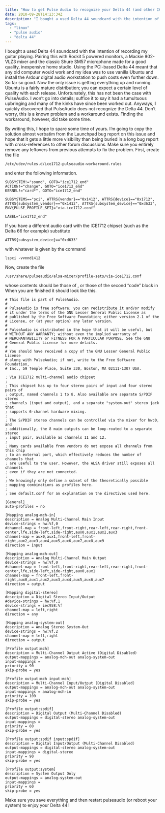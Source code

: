```yaml
---
title: "How to get Pulse Audio to recognize your Delta 44 (and other ICE1712 cards)" 
date: 2010-09-28T14:23:34Z
description: "I bought a used Delta 44 soundcard with the intention of recording my guitar playing. Pairing this with Rockit 5 powered monitors, a Mackie 802-VLZ3 mixer and the classic Shure SM57 microphone made for a good quality, inexpensive home studio. Using the PCI-based Delta 44 meant that any old computer would work and my idea was to use vanilla Ubuntu and install the Ardour digital audio workstation to push costs even further down. So far so good. Now the only issue is getting everything up and running. Ubuntu is a fairly mature distribution; you can expect a certain level of quality with each release. Unfortunately, this has not been the case with PulseAudio. I won’t go into details; suffice it to say it had a tumultuous upbringing and many of the kinks have since been worked out. Anyways, I quickly discovered that PulseAudio does not recognize the Delta 44. Don’t worry, this is a known problem and a workaround exists. Finding the workaround, however, did take some time."
tags:
  - "linux"
  - "pulse audio"
  - "delta 44"
---
```


I bought a used Delta 44 soundcard with the intention of recording my guitar playing. Pairing this with Rockit 5 powered monitors, a Mackie 802-VLZ3 mixer and the classic Shure SM57 microphone made for a good quality, inexpensive home studio. Using the PCI-based Delta 44 meant that any old computer would work and my idea was to use vanilla Ubuntu and install the Ardour digital audio workstation to push costs even further down. So far so good. Now the only issue is getting everything up and running. Ubuntu is a fairly mature distribution; you can expect a certain level of quality with each release. Unfortunately, this has not been the case with PulseAudio. I won’t go into details; suffice it to say it had a tumultuous upbringing and many of the kinks have since been worked out. Anyways, I quickly discovered that PulseAudio does not recognize the Delta 44. Don’t worry, this is a known problem and a workaround exists. Finding the workaround, however, did take some time.

By writing this, I hope to spare some time of yours. I’m going to copy the solution almost verbatim from the Launchpad bug report on this issue and hope that it gets a little more visibility than being buried in a long bug report with cross-references to other forum discussions. Make sure you entirely remove any leftovers from previous attempts to fix the problem. First, create the file

    /etc/udev/rules.d/ice1712-pulseaudio-workaround.rules

and enter the following information.

    SUBSYSTEM!="sound", GOTO="ice1712_end"
    ACTION!="change", GOTO="ice1712_end"
    KERNEL!="card*", GOTO="ice1712_end"
    
    SUBSYSTEMS=="pci", ATTRS{vendor}=="0x1412", ATTRS{device}=="0x1712", ATTRS{subsystem_vendor}=="0x1412", ATTRS{subsystem_device}=="0xd633", ENV{PULSE_PROFILE_SET}="via-ice1712.conf"
    
    LABEL="ice1712_end"

If you have a different audio card with the ICE1712 chipset (such as the Delta 66 for example) substitute

    ATTRS{subsystem_device}=="0xd633"

with whatever is given by the command

    lspci -vvnnd1412

Now, create the file

    /usr/share/pulseaudio/alsa-mixer/profile-sets/via-ice1712.conf

whose contents should be those of , or those of the second “code” block in  When you are finished it should look like this.

    # This file is part of PulseAudio.
    #
    # PulseAudio is free software; you can redistribute it and/or modify
    # it under the terms of the GNU Lesser General Public License as
    # published by the Free Software Foundation; either version 2.1 of the
    # License, or (at your option) any later version.
    #
    # PulseAudio is distributed in the hope that it will be useful, but
    # WITHOUT ANY WARRANTY; without even the implied warranty of
    # MERCHANTABILITY or FITNESS FOR A PARTICULAR PURPOSE. See the GNU
    # General Public License for more details.
    #
    # You should have received a copy of the GNU Lesser General Public License
    # along with PulseAudio; if not, write to the Free Software Foundation,
    # Inc., 59 Temple Place, Suite 330, Boston, MA 02111-1307 USA.
    
    ; Via ICE1712 multi-channel audio chipset
    ;
    ; This chipset has up to four stereo pairs of input and four stereo pairs of
    ; output, named channels 1 to 8. Also available are separate S/PDIF stereo
    ; channels (input and output), and a separate "system-out" stereo jack that
    ; supports 6-channel hardware mixing.
    ;
    ; The S/PDIF stereo channels can be controlled via the mixer for hw:0, and
    ; additionally, the 8 main outputs can be loop-routed to a separate stereo
    ; input pair, available as channels 11 and 12.
    ;
    ; Many cards available from vendors do not expose all channels from this chip
    ; to an external port, which effectively reduces the number of channels that
    ; are useful to the user. However, the ALSA driver still exposes all channels
    ; even if they are not connected.
    ;
    ; We knowingly only define a subset of the theoretically possible
    ; mapping combinations as profiles here.
    ;
    ; See default.conf for an explanation on the directives used here.
    
    [General]
    auto-profiles = no
    
    [Mapping analog-mch-in]
    description = Analog Multi-Channel Main Input
    device-strings = hw:%f,0
    #channel-map = front-left,front-right,rear-left,rear-right,front-center,lfe,side-left,side-right,aux0,aux1,aux2,aux3
    channel-map = aux0,aux1,front-left,front-right,aux2,aux3,aux4,aux5,aux6,aux7,aux8,aux9
    direction = input
    
    [Mapping analog-mch-out]
    description = Analog Multi-Channel Main Output
    device-strings = hw:%f,0
    #channel-map = front-left,front-right,rear-left,rear-right,front-center,lfe,side-left,side-right,aux0,aux1
    channel-map = front-left,front-right,aux0,aux1,aux2,aux3,aux4,aux5,aux6,aux7
    direction = output
    
    [Mapping digital-stereo]
    description = Digital Stereo Input/Output
    #device-strings = hw:%f,1
    device-strings = iec958:%f
    channel-map = left,right
    direction = any
    
    [Mapping analog-system-out]
    description = Analog Stereo System-Out
    device-strings = hw:%f,2
    channel-map = left,right
    direction = output
    
    [Profile output:mch]
    description = Multi-Channel Output Active (Digital Disabled)
    output-mappings = analog-mch-out analog-system-out
    input-mappings =
    priority = 90
    skip-probe = yes
    
    [Profile output:mch input:mch]
    description = Multi-Channel Input/Output (Digital Disabled)
    output-mappings = analog-mch-out analog-system-out
    input-mappings = analog-mch-in
    priority = 100
    skip-probe = yes
    
    [Profile output:spdif]
    description = Digital Output (Multi-Channel Disabled)
    output-mappings = digital-stereo analog-system-out
    input-mappings =
    priority = 80
    skip-probe = yes
    
    [Profile output:spdif input:spdif]
    description = Digital Input/Output (Multi-Channel Disabled)
    output-mappings = digital-stereo analog-system-out
    input-mappings = digital-stereo
    priority = 90
    skip-probe = yes
    
    [Profile output:system]
    description = System Output Only
    output-mappings = analog-system-out
    input-mappings =
    priority = 60
    skip-probe = yes

Make sure you save everything and then restart pulseaudio (or reboot your system) to enjoy your Delta 44!
